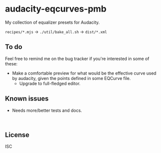 ﻿
<!--#echo json="package.json" key="name" underline="=" -->
audacity-eqcurves-pmb
=====================
<!--/#echo -->

<!--#echo json="package.json" key="description" -->
My collection of equalizer presets for Audacity.
<!--/#echo -->


`recipes/*.mjs` &rarr; `./util/bake_all.sh` &rarr; `dist/*.xml`


<!--#toc stop="scan" -->


To do
-----

Feel free to remind me on the bug tracker
if you're interested in some of these:

* Make a comfortable preview for what would be the effective curve
  used by audacity, given the points defined in some EQCurve file.
  * Upgrade to full-fledged editor.




Known issues
------------

* Needs more/better tests and docs.




&nbsp;

License
-------
<!--#echo json="package.json" key=".license" -->
ISC
<!--/#echo -->
